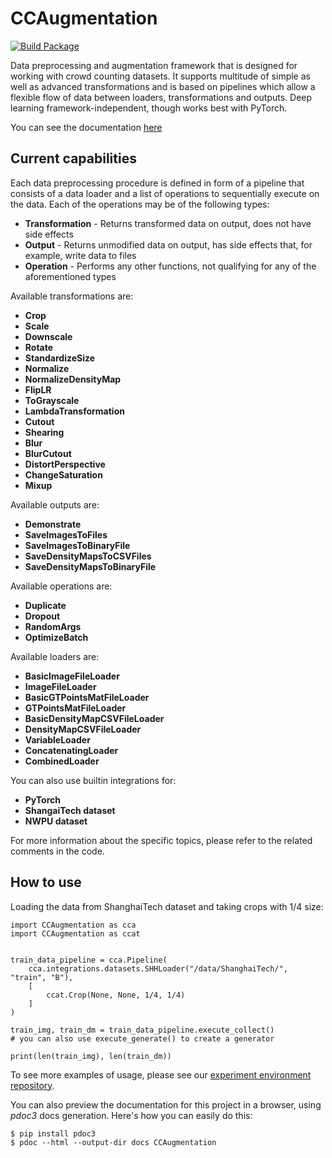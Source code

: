 # CCAugmentation

[![Build Package](https://github.com/pijuszczyk/CCAugmentation/actions/workflows/build-package.yml/badge.svg?branch=master)](https://github.com/pijuszczyk/CCAugmentation/actions/workflows/build-package.yml)

Data preprocessing and augmentation framework that is designed for working with crowd counting datasets.
It supports multitude of simple as well as advanced transformations
and is based on pipelines which allow a flexible flow of data between loaders, transformations and outputs.
Deep learning framework-independent, though works best with PyTorch.

You can see the documentation [here](https://pijuszczyk.github.io/CCAugmentation/)

## Current capabilities

Each data preprocessing procedure is defined in form of a pipeline that consists of a data loader and
a list of operations to sequentially execute on the data. Each of the operations may be of the following types:
- **Transformation** - Returns transformed data on output, does not have side effects
- **Output** - Returns unmodified data on output, has side effects that, for example, write data to files
- **Operation** - Performs any other functions, not qualifying for any of the aforementioned types

Available transformations are:
- **Crop**
- **Scale**
- **Downscale**
- **Rotate**
- **StandardizeSize**
- **Normalize**
- **NormalizeDensityMap**
- **FlipLR**
- **ToGrayscale**
- **LambdaTransformation**
- **Cutout**
- **Shearing**
- **Blur**
- **BlurCutout**
- **DistortPerspective**
- **ChangeSaturation**
- **Mixup**

Available outputs are:
- **Demonstrate**
- **SaveImagesToFiles**
- **SaveImagesToBinaryFile**
- **SaveDensityMapsToCSVFiles**
- **SaveDensityMapsToBinaryFile**

Available operations are:
- **Duplicate**
- **Dropout**
- **RandomArgs**
- **OptimizeBatch**

Available loaders are:
- **BasicImageFileLoader**
- **ImageFileLoader**
- **BasicGTPointsMatFileLoader**
- **GTPointsMatFileLoader**
- **BasicDensityMapCSVFileLoader**
- **DensityMapCSVFileLoader**
- **VariableLoader**
- **ConcatenatingLoader**
- **CombinedLoader**

You can also use builtin integrations for:
- **PyTorch**
- **ShangaiTech dataset**
- **NWPU dataset**

For more information about the specific topics, please refer to the related comments in the code.

## How to use

Loading the data from ShanghaiTech dataset and taking crops with 1/4 size:

    import CCAugmentation as cca
    import CCAugmentation as ccat
    
    
    train_data_pipeline = cca.Pipeline(
        cca.integrations.datasets.SHHLoader("/data/ShanghaiTech/", "train", "B"),
        [
            ccat.Crop(None, None, 1/4, 1/4)
        ]
    )
    
    train_img, train_dm = train_data_pipeline.execute_collect()
    # you can also use execute_generate() to create a generator
    
    print(len(train_img), len(train_dm))

To see more examples of usage, please see our [experiment environment repository](https://github.com/m-konopka/CCAugmentation-Experiments-Env).

You can also preview the documentation for this project in a browser, using *pdoc3* docs generation. Here's how you can easily do this:

    $ pip install pdoc3
    $ pdoc --html --output-dir docs CCAugmentation
